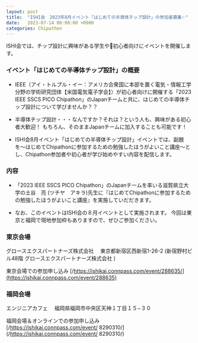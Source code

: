 ```yaml
---
layout: post
title:  "ISHI会　2023年8月イベント「はじめての半導体チップ設計」の参加者募集✨"
date:   2023-07-14 00:00:00 +0900
categories: Chipathon
---
```


ISHI会では、チップ設計に興味がある学生や🔰初心者向けにイベントを開催します。


### イベント「はじめての半導体チップ設計」の概要

* IEEE（アイ・トルプル・イー：アメリカ合衆国に本部を置く電気・情報工学分野の学術研究団体【米国電気電子学会】）が初心者向けに開催する「2023 IEEE SSCS PICO Chipathon」のJapanチームと共に、はじめての半導体チップ設計について学びませんか？？

* 半導体チップ設計・・・なんですか？それは？という人も、興味がある初心者大歓迎！ もちろん、そのままJapanチームに加入することも可能です！

* ISHI会8月イベント「はじめての半導体チップ設計」イベントでは、副題を〜はじめてChipathonに参加するための勉強したほうがよいこと講座〜とし、Chipathon参加者や初心者が学び始めやすい内容を配信します。


### 内容
* 「2023 IEEE SSCS PICO Chipathon」のJapanチームを率いる滋賀県立大学の土谷　亮 (ツチヤ　アキラ)先生に『はじめてChipathonに参加するための勉強したほうがよいこと講座』を実施していだだきます。

* なお、このイベントはISHI会の８月イベントとして実施されます。 今回は東京と福岡で現地参加枠もありますので、ぜひご参加ください。 


### 東京会場

グロースエクスパートナーズ株式会社
　東京都新宿区西新宿1-26-2 (新宿野村ビル48階 グロースエクスパートナーズ株式会社 )

東京会場での参加申し込み  [/https://ishikai.connpass.com/event/288635/](https://ishikai.connpass.com/event/288635)


### 福岡会場

 エンジニアカフェ
　福岡県福岡市中央区天神１丁目１５−３０

  福岡会場＆オンラインでの参加申し込み　 [/https://ishikai.connpass.com/event/ 8290310/](/https://ishikai.connpass.com/event/ 8290310/)

